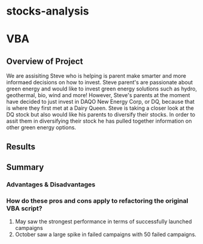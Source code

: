 # stocks-analysis


# VBA

## Overview of Project
We are assisiting Steve who is helping is parent make smarter and more informaed decisions on how to invest. Steve parent's are passionate about green energy and would like to invest green energy solutions such as hydro, geothermal, bio, wind and more! However, Steve's parents at the moment have decided to just invest in DAQO New Energy Corp, or DQ, because that is where they first met at a Dairy Queen. Steve is taking a closer look at the DQ stock but also would like his parents to diversify their stocks. In order to assit them in diversifying their stock he has pulled together information on other green energy options. 

## Results



## Summary 

### Advantages & Disadvantages


### How do these pros and cons apply to refactoring the original VBA script?
1. May saw the strongest performance in terms of successfully launched campaigns
2. October saw a large spike in failed campaigns with 50 failed campaigns.

